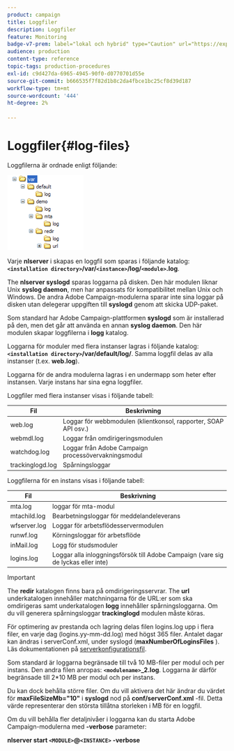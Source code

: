 ```yaml
---
product: campaign
title: Loggfiler
description: Loggfiler
feature: Monitoring
badge-v7-prem: label="lokal och hybrid" type="Caution" url="https://experienceleague.adobe.com/docs/campaign-classic/using/installing-campaign-classic/architecture-and-hosting-models/hosting-models-lp/hosting-models.html?lang=sv" tooltip="Gäller endast lokala och hybrida driftsättningar"
audience: production
content-type: reference
topic-tags: production-procedures
exl-id: c9d427da-6965-4945-90f0-d0770701d55e
source-git-commit: b666535f7f82d1b8c2da4fbce1bc25cf8d39d187
workflow-type: tm+mt
source-wordcount: '444'
ht-degree: 2%

---
```


# Loggfiler{#log-files}



Loggfilerna är ordnade enligt följande:

![](assets/d_ncs_directory.png)

Varje **nlserver** i skapas en loggfil som sparas i följande katalog: **`<installation directory>`/var/`<instance>`/log/`<module>`.log**.

The **nlserver syslogd** sparas loggarna på disken. Den här modulen liknar Unix **syslog daemon**, men har anpassats för kompatibilitet mellan Unix och Windows. De andra Adobe Campaign-modulerna sparar inte sina loggar på disken utan delegerar uppgiften till **syslogd** genom att skicka UDP-paket.

Som standard har Adobe Campaign-plattformen **syslogd** som är installerad på den, men det går att använda en annan **syslog daemon**. Den här modulen skapar loggfilerna i **logg** katalog.

Loggarna för moduler med flera instanser lagras i följande katalog: **`<installation directory>`/var/default/log/**. Samma loggfil delas av alla instanser (t.ex. **web.log**).

Loggarna för de andra modulerna lagras i en undermapp som heter efter instansen. Varje instans har sina egna loggfiler.

Loggfiler med flera instanser visas i följande tabell:

| Fil | Beskrivning |
|---|---|
| web.log | Loggar för webbmodulen (klientkonsol, rapporter, SOAP API osv.) |
| webmdl.log | Loggar från omdirigeringsmodulen |
| watchdog.log | Loggar från Adobe Campaign processövervakningsmodul |
| trackinglogd.log | Spårningsloggar |

Loggfilerna för en instans visas i följande tabell:

| Fil | Beskrivning |
|---|---|
| mta.log | loggar för mta-modul |
| mtachild.log | Bearbetningsloggar för meddelandeleverans |
| wfserver.log | Loggar för arbetsflödesservermodulen |
| runwf.log | Körningsloggar för arbetsflöde |
| inMail.log | Logg för studsmoduler |
| logins.log | Loggar alla inloggningsförsök till Adobe Campaign (vare sig de lyckas eller inte) |

>[!IMPORTANT]
>
>The **redir** katalogen finns bara på omdirigeringsservrar. The **url** underkatalogen innehåller matchningarna för de URL:er som ska omdirigeras samt underkatalogen **logg** innehåller spårningsloggarna. Om du vill generera spårningsloggar **trackinglogd** modulen måste köras.

För optimering av prestanda och lagring delas filen logins.log upp i flera filer, en varje dag (logins.yy-mm-dd.log) med högst 365 filer. Antalet dagar kan ändras i serverConf.xml, under syslogd (**maxNumberOfLoginsFiles** ). Läs dokumentationen på [serverkonfigurationsfil](../../installation/using/the-server-configuration-file.md#syslogd).

Som standard är loggarna begränsade till två 10 MB-filer per modul och per instans. Den andra filen anropas: **`<modulename>`_2.log**. Loggarna är därför begränsade till 2&#42;10 MB per modul och per instans.

Du kan dock behålla större filer. Om du vill aktivera det här ändrar du värdet för **maxFileSizeMb=&quot;10&quot;** i **syslogd** nod på **conf/serverConf.xml** -fil. Detta värde representerar den största tillåtna storleken i MB för en loggfil.

Om du vill behålla fler detaljnivåer i loggarna kan du starta Adobe Campaign-modulerna med **-verbose** parameter:

**nlserver start `<MODULE>`@`<INSTANCE>` -verbose**
